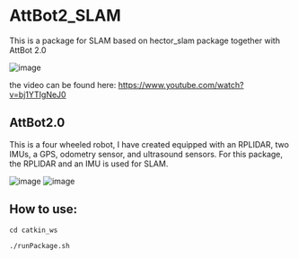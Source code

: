 # AttBot2_SLAM
This is a package for SLAM based on hector_slam package together with AttBot 2.0

![image](https://media.giphy.com/media/kEZZJknnuGEfCS7Ken/giphy.gif)

the video can be found here: https://www.youtube.com/watch?v=bj1YTIgNeJ0

## AttBot2.0 
This is a four wheeled robot, I have created equipped with an RPLIDAR, two IMUs, a GPS, odometry sensor, and ultrasound sensors.
For this package, the RPLIDAR and an IMU is used for SLAM.


![image](https://user-images.githubusercontent.com/17289954/103409971-7914fd00-4b69-11eb-8e0b-c20ae881f61a.png)
![image](https://user-images.githubusercontent.com/17289954/103410003-ab265f00-4b69-11eb-92be-d1066125fe87.png)

## How to use:
`cd catkin_ws`

`./runPackage.sh`
